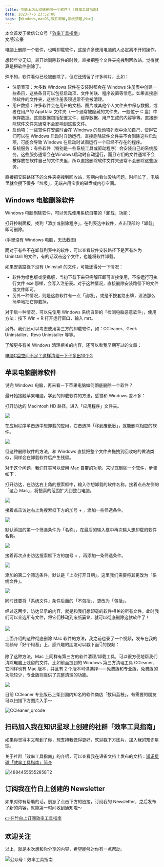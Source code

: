 ```yaml
---
title: 电脑上怎么彻底删除一个软件？【效率工具指南】   
date: 2023-7-6 23:52:00               
tags: [Windows,macOS,软件卸载,系统清理,Mac]                                                                               
---
```

本文首发于微信公众号「[效率工具指南](https://mp.weixin.qq.com/s/DYdH-SB5AA389ROv7NF1ew)」    
文/彭宏豪   


电脑上删除一个软件，也叫卸载软件，这是许多使用电脑的人必定离不开的操作。  

想起年少无知，最开始删除软件的时候，直接把整个文件夹拖拽到回收站，觉得就算是把软件删除了。

殊不知，软件看似已经被删除了，但它还残留了许多碎片，比如：  

* 注册表项：大多数 Windows 软件在安装时都会在 Windows 注册表中创建一些条目，这些条目可以包括启动项、文件关联、程序设置等信息。如果直接删除软件的文件夹，这些注册表项通常不会被清理。
* 用户数据：许多软件会在用户的文档、图片或其他个人文件夹中保存数据，或者在用户的 AppData 文件夹（一个通常被隐藏的文件夹，一般位于 C 盘）中保存数据。这些数据包括配置文件、缓存数据、用户生成的内容等等。直接删除软件文件夹通常不会影响到这些文件。
* 启动项：一些软件在安装时会在 Windows 的启动项列表中添加自己，使得它们可以在 Windows 启动时自动运行。直接删除软件文件夹不会删除这些启动项，可能会导致 Windows 在启动时试图运行一个已经不存在的程序。
* 系统服务：有些软件（特别是一些系统工具或驱动程序）会安装自己的系统服务。这些服务通常会在Windows启动时自动运行，而且它们的文件通常不会被存放在软件自己的文件夹里，所以直接删除软件文件夹通常不会删除这些服务。  

直接把安装路径下的文件夹拖拽到回收站，短期内看似没啥问题，时间长了，电脑里就会攒下很多「垃圾」，无端占用宝贵的磁盘或内存空间。  

## Windows 电脑删除软件

Windows 电脑删除软件，可以优先使用系统自带的「卸载」功能：  

打开控制面板，找到「添加或删除程序」，在列表选中软件，点击顶部的「卸载」即可删除。

(手里没有 Windows 电脑，无法截图)

而对于有些不在卸载列表中的软件，可以查看软件安装路径下是否有名为 Uninstall 的文件，有的话双击这个文件，也能将软件卸载。  


如果安装路径下没有 Uninstall 的文件，可能还得分一下情况：  

* 软件为绿色版或便携版，当初下载下来只需解压即可直接使用，不像运行可执行文件 exe 那样，会写入注册表。对于这种情况，直接删除安装路径下的文件或文件即可。     
* 另外一种情况，则是这款软件有一点「流氓」，或是不按套路出牌，没法那么简单地把它卸载掉。  

对于后一种情况，可以先使用 Windows 系统自带的「检测电脑恶意软件」，使用方法：按下 Win + R 打开运行窗口，输入 mrt。    

另外，我们还可以考虑使用第三方的卸载软件，如：CCleaner、Geek Uninstaller、Revo Uninstaller 等等。   

了解更多有关 Windows 清理相关的内容，还可以看我早期写过的文章：   

[电脑C盘空间不足？这样清理一下子多出10个G](https://mp.weixin.qq.com/s?__biz=MzAxMjY0NTY5OA==&mid=2649884096&idx=1&sn=e9e32fab29385046534979f88d3e8136&chksm=83a801edb4df88fbce471a236f86e35afb8388a72373c26a8d20726452f3df54742da62e941e&scene=21#wechat_redirect)


## 苹果电脑删除软件

说完 Windows 电脑，再来看一下苹果电脑如何彻底删除一个软件？    

最开始接触苹果电脑，学到的卸载软件的方法，感觉和 Windows 差不多：  

打开访达的 Macintosh HD 路径，进入「应用程序」文件夹。    

![](https://img.penghh.fun/2023/07/02/16883048021166.jpg)

在应用程序单击选中想卸载的应用，右击选择「移到废纸篓」，就能删除相应的软件。   

![](https://img.penghh.fun/2023/07/02/16883077151746.jpg)

但这种删除软件的方法，和 Windows 直接把整个文件夹拖拽到回收站的做法类似，同样会在卸载软件后产生残留。  

对于这个问题，我们其实可以使用 Mac 自带的功能，来彻底删除一个软件，步骤如下： 

打开访达，在访达右上角的搜索框中，输入你想卸载的软件名称，接着点击左侧的「这台 Mac」，将搜索的范围扩大到整台电脑。   

![](https://img.penghh.fun/2023/07/02/16883085545524.jpg)


接着点击访达右上角搜索框下方的加号 + ，添加一些筛选条件。   

![](https://img.penghh.fun/2023/07/02/16883086636455.jpg)

默认添加的第一个筛选条件为「名称」，在最后的输入框中再次输入想卸载的软件名称。   

![](https://img.penghh.fun/2023/07/02/16883087410177.jpg)

接着再次点击访达搜索框下方的加号 + ，再添加一条筛选条件。  

![](https://img.penghh.fun/2023/07/02/16883088391089.jpg)


添加的第二个筛选条件，默认是「上次打开日期」，这里我们需要将其更改为「系统文件」。 

![](https://img.penghh.fun/2023/07/02/16883089490232.jpg)

同时还要将「系统文件」条件后面的「不包括」，更改为「包括」。   

经过这两步，访达显示的内容，就是和我们想卸载的软件相关的所有文件，此时我们可以全选所有文件，将它们移动到废纸篓🗑️，就可以彻底删除这款软件了！     

![](https://img.penghh.fun/2023/07/02/16883090287783.jpg)

上面介绍的这种彻底删除 Mac 软件的方法，我之前也录了一个视频，发布在我的视频号「好个柯基」上，感兴趣的朋友可以戳下面👇的视频：      


除了这种方法，Mac 上同样有第三方的软件清理/卸载工具，可以很方便地帮我们清除电脑上残留的文件，比如前面提到的 Windows 第三方清理工具 CCleaner，它同样也有 Mac 版本，并且有 2 个版本可供选择——免费版和专业版，免费版的功能较少，专业版则提供了完整清理的功能。   

![](https://img.penghh.fun/2023/07/02/16883096808073.jpg)

目前 CCleaner 专业版已上架到国内知名的软件商店「数码荔枝」，有需要的朋友可以扫描下方图片入手～     

![CCleaner_qrcode](https://img.penghh.fun/2023/07/02/ccleanerqrcode.jpg)


## 扫码加入我在知识星球上创建的社群「效率工具指南」  

如果你觉得本文帮到了你，想支持我做得更好，欢迎戳下方图片，加入我的知识星球。     

关于社群「效率工具指南」的介绍，可以查看我在语雀文档上发布的文档：[知识星球「效率工具指南」简介](https://www.yuque.com/penghonghao/af0aai/glwrg2dl0dqlegi6?singleDoc#)    

![48844555552858T2](https://img.penghh.fun/2023/03/25/48844555552858t2.JPG)   

## 订阅我在竹白上创建的 Newsletter   

如果对你有帮助的话，别忘了点击下方的链接，订阅我的 Newsletter，之后发布了新的内容，就能第一时间收到通知啦～  

[👉在竹白上订阅效率工具指南](https://penghh.zhubai.love/)         

## 欢迎关注     

以上，就是本次想和你分享的内容，希望能够对你有一点帮助。     

![公众号：效率工具指南](https://img.penghh.fun/2021/05/28/gong-zhong-hao-wei-bu-er-wei-ma-dailogo.png)   










